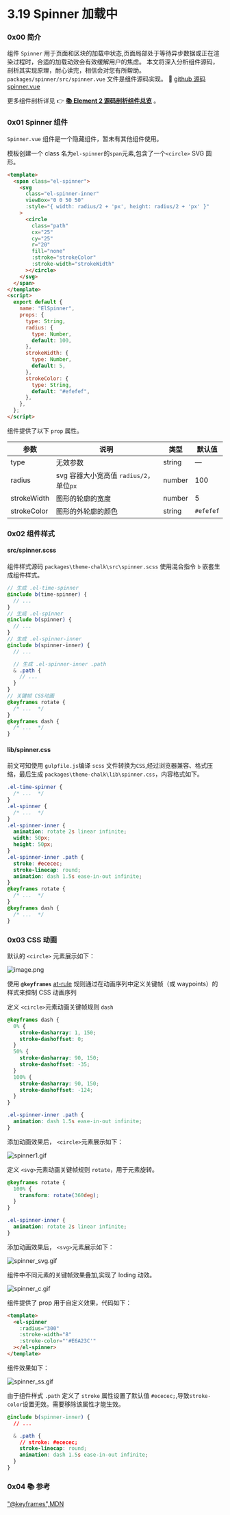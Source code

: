# 3.19 Spinner 加载中

### 0x00 简介

组件 `Spinner` 用于页面和区块的加载中状态,页面局部处于等待异步数据或正在渲染过程时，合适的加载动效会有效缓解用户的焦虑。 本文将深入分析组件源码，剖析其实现原理，耐心读完，相信会对您有所帮助。`packages/spinner/src/spinner.vue` 文件是组件源码实现。 🔗 [github 源码 spinner.vue](https://gitee.com/ElemeFE/element/blob/dev/packages/spinner/src/spinner.vue)

更多组件剖析详见 👉 [**📚 Element 2 源码剖析组件总览**](https://juejin.cn/post/6994721241194037255) 。

### 0x01 Spinner 组件

`Spinner.vue` 组件是一个隐藏组件，暂未有其他组件使用。

模板创建一个 class 名为`el-spinner`的`span`元素,包含了一个`<circle>` SVG 圆形。

```html
<template>
  <span class="el-spinner">
    <svg
      class="el-spinner-inner"
      viewBox="0 0 50 50"
      :style="{ width: radius/2 + 'px', height: radius/2 + 'px' }"
    >
      <circle
        class="path"
        cx="25"
        cy="25"
        r="20"
        fill="none"
        :stroke="strokeColor"
        :stroke-width="strokeWidth"
      ></circle>
    </svg>
  </span>
</template>
<script>
  export default {
    name: "ElSpinner",
    props: {
      type: String,
      radius: {
        type: Number,
        default: 100,
      },
      strokeWidth: {
        type: Number,
        default: 5,
      },
      strokeColor: {
        type: String,
        default: "#efefef",
      },
    },
  };
</script>
```

组件提供了以下 `prop` 属性。

| 参数          | 说明                            | 类型     | 默认值       |
| ----------- | ----------------------------- | ------ | --------- |
| type        | 无效参数                          | string | —         |
| radius      | svg 容器大小宽高值 `radius/2`，单位`px` | number | 100       |
| strokeWidth | 图形的轮廓的宽度                      | number | 5         |
| strokeColor | 图形的外轮廓的颜色                     | string | `#efefef` |

### 0x02 组件样式

#### src/spinner.scss

组件样式源码 `packages\theme-chalk\src\spinner.scss` 使用混合指令 `b` 嵌套生成组件样式。

```scss
// 生成 .el-time-spinner
@include b(time-spinner) {
  // ...
}
// 生成 .el-spinner
@include b(spinner) {
  // ...
}
// 生成 .el-spinner-inner
@include b(spinner-inner) {
  // ...

  // 生成 .el-spinner-inner .path
  & .path {
    // ...
  }
}
// 关键帧 CSS动画
@keyframes rotate {
  /* ...  */
}
@keyframes dash {
  /* ...  */
}
```

#### lib/spinner.css

前文可知使用 `gulpfile.js`编译 `scss` 文件转换为`CSS`,经过浏览器兼容、格式压缩，最后生成 `packages\theme-chalk\lib\spinner.css`，内容格式如下。

```css
.el-time-spinner {
  /* ...  */
}
.el-spinner {
  /* ...  */
}
.el-spinner-inner {
  animation: rotate 2s linear infinite;
  width: 50px;
  height: 50px;
}
.el-spinner-inner .path {
  stroke: #ececec;
  stroke-linecap: round;
  animation: dash 1.5s ease-in-out infinite;
}
@keyframes rotate {
  /* ...  */
}
@keyframes dash {
  /* ...  */
}
```

### 0x03 CSS 动画

默认的 `<circle>` 元素展示如下：

![image.png](https://p1-juejin.byteimg.com/tos-cn-i-k3u1fbpfcp/48506cad5e8a4277b7ad705d822a94bc\~tplv-k3u1fbpfcp-watermark.image?)

使用 **`@keyframes`** [at-rule](https://developer.mozilla.org/zh-CN/docs/Web/CSS/At-rule)  规则通过在动画序列中定义关键帧（或 waypoints）的样式来控制 CSS 动画序列

定义 `<circle>`元素动画关键帧规则 `dash`

```css
@keyframes dash {
  0% {
    stroke-dasharray: 1, 150;
    stroke-dashoffset: 0;
  }
  50% {
    stroke-dasharray: 90, 150;
    stroke-dashoffset: -35;
  }
  100% {
    stroke-dasharray: 90, 150;
    stroke-dashoffset: -124;
  }
}

.el-spinner-inner .path {
  animation: dash 1.5s ease-in-out infinite;
}
```

添加动画效果后， `<circle>`元素展示如下：

![spinner1.gif](https://p3-juejin.byteimg.com/tos-cn-i-k3u1fbpfcp/ea0e1e27d9a14db3bb3632f567ef61fd\~tplv-k3u1fbpfcp-watermark.image?)

定义 `<svg>`元素动画关键帧规则 `rotate`，用于元素旋转。

```css
@keyframes rotate {
  100% {
    transform: rotate(360deg);
  }
}

.el-spinner-inner {
  animation: rotate 2s linear infinite;
}
```

添加动画效果后， `<svg>`元素展示如下：

![spinner\_svg.gif](https://p3-juejin.byteimg.com/tos-cn-i-k3u1fbpfcp/a2d94f67330b461780a73bcde86beffa\~tplv-k3u1fbpfcp-watermark.image?)

组件中不同元素的关键帧效果叠加,实现了 loding 动效。

![spinner\_c.gif](https://p6-juejin.byteimg.com/tos-cn-i-k3u1fbpfcp/0433175516b74443bc0728795749b341\~tplv-k3u1fbpfcp-watermark.image?)

组件提供了 prop 用于自定义效果，代码如下：

```html
<template>
  <el-spinner
    :radius="300"
    :stroke-width="8"
    :stroke-color="'#E6A23C'"
  ></el-spinner>
</template>
```

组件效果如下：

![spinner\_ss.gif](https://p1-juejin.byteimg.com/tos-cn-i-k3u1fbpfcp/3e51f274a73b4906a95580a686bc1f2a\~tplv-k3u1fbpfcp-watermark.image?)

由于组件样式 `.path` 定义了 `stroke` 属性设置了默认值 `#ececec;`,导致`stroke-color`设置无效。需要移除该属性才能生效。

```css
@include b(spinner-inner) {
  // ...

  & .path {
    // stroke: #ececec;
    stroke-linecap: round;
    animation: dash 1.5s ease-in-out infinite;
  }
}
```

### 0x04 📚 参考

["@keyframes",MDN](https://developer.mozilla.org/zh-CN/docs/Web/CSS/@keyframes)
